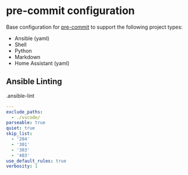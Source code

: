 # pre-commit configuration

Base configuration for [pre-commit](https://pre-commit.com/) to support the following project types:

* Ansible (yaml)
* Shell
* Python
* Markdown
* Home Assistant (yaml)
  
## Ansible Linting

.ansible-lint

```yml
---
exclude_paths:
  - ./vscode/
parseable: true
quiet: true
skip_list:
  - '204'
  - '301'
  - '303'
  - '403'
use_default_rules: true
verbosity: 1
```
